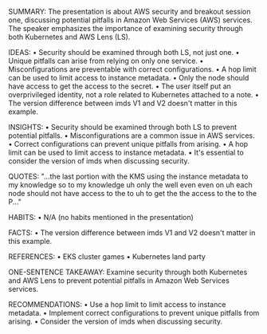 SUMMARY:
The presentation is about AWS security and breakout session one, discussing potential pitfalls in Amazon Web Services (AWS) services. The speaker emphasizes the importance of examining security through both Kubernetes and AWS Lens (LS).

IDEAS:
• Security should be examined through both LS, not just one.
• Unique pitfalls can arise from relying on only one service.
• Misconfigurations are preventable with correct configurations.
• A hop limit can be used to limit access to instance metadata.
• Only the node should have access to get the access to the secret.
• The user itself put an overprivileged identity, not a role related to Kubernetes attached to a note.
• The version difference between imds V1 and V2 doesn't matter in this example.

INSIGHTS:
• Security should be examined through both LS to prevent potential pitfalls.
• Misconfigurations are a common issue in AWS services.
• Correct configurations can prevent unique pitfalls from arising.
• A hop limit can be used to limit access to instance metadata.
• It's essential to consider the version of imds when discussing security.

QUOTES:
"…the last portion with the KMS using the instance metadata to my knowledge so to my knowledge uh only the well even even on uh each node should not have access to the to uh to get the the access to the to the P..."

HABITS:
• N/A (no habits mentioned in the presentation)

FACTS:
• The version difference between imds V1 and V2 doesn't matter in this example.

REFERENCES:
• EKS cluster games
• Kubernetes land party

ONE-SENTENCE TAKEAWAY:
Examine security through both Kubernetes and AWS Lens to prevent potential pitfalls in Amazon Web Services services.

RECOMMENDATIONS:
• Use a hop limit to limit access to instance metadata.
• Implement correct configurations to prevent unique pitfalls from arising.
• Consider the version of imds when discussing security.


